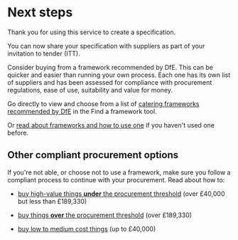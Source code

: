 # Next steps

Thank you for using this service to create a specification.

You can now share your specification with suppliers as part of your invitation to tender (ITT).

Consider buying from a framework recommended by DfE. This can be quicker and easier than running your own process. Each one has its own list of suppliers and has been assessed for compliance with procurement regulations, ease of use, suitability and value for money.

Go directly to view and choose from a list of <a href="https://find-dfe-approved-framework.service.gov.uk/find/type/on-going/services-categories/facilities/fm-categories/catering" target="_blank">catering frameworks recommended by DfE</a> in the Find a framework tool.

Or <a href="https://www.gov.uk/guidance/buying-procedures-and-procurement-law-for-schools/find-the-right-way-to-buy" target="_blank">read about frameworks and how to use one</a> if you haven't used one before.

## Other compliant procurement options

If you're not able, or choose not to use a framework, make sure you follow a compliant process to continue with your procurement. Read about how to:

* <a href="https://www.gov.uk/guidance/buying-procedures-and-procurement-law-for-schools/buying-high-value-things-under-the-eu-procurement-threshold" target ="_blank">buy high-value things **under** the procurement threshold</a> (over £40,000 but less than £189,330)

* <a href="https://www.gov.uk/guidance/buying-procedures-and-procurement-law-for-schools/buying-things-that-are-over-the-eu-procurement-threshold" target ="_blank">buy things **over** the procurement threshold</a> (over £189,330)


* <a href="https://www.gov.uk/guidance/buying-procedures-and-procurement-law-for-schools/buying-low-to-medium-cost-things" target ="_blank">buy low to medium cost things</a> (up to £40,000)

